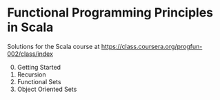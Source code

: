 
Functional Programming Principles in Scala 
==========

Solutions for the Scala course at https://class.coursera.org/progfun-002/class/index

0. Getting Started
1. Recursion
2. Functional Sets
3. Object Oriented Sets
